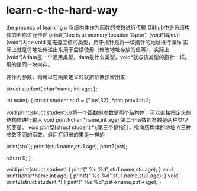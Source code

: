 # learn-c-the-hard-way
the process of learning c
将结构体作为函数的参数进行传输
Github中是将结构体的名称进行传递
printf("Joe is at memory location %p:\n", (void*)&joe); (void*)&joe void 是无返回值的类型，用于指针是将一级指针的地址进行操作
实际上就是将地址传递出来用于后续使用（修改地址存放的值等），实际上(void*)&data是一个通用类型，data是什么类型，void*就与该类型的指针一样。用的是同一块内存。

要作为参数，则可以在函数定义时就把位置预留出来

struct student{
char*name;
int age;
};

int main()
{
struct student stu1 = {"joe',32}, *pst;
pst=&stu1;

void print(struct student);//第一个函数的参数是两个结构体，可以直接把定义的结构体进行输入
void print1(char *name,int age);第二个函数的参数是两种类型的变量。
void ptinf2(struct student *);第三个是指针，指向结构体的地址
//三种参数不同的函数，最后打印出的果是一样的

print(stu1);
print1(stu1.name,stu1.age);
print2(pst);

return 0;
}

void print(struct student)
{
  pintf(" %s %d",stu1.name,stu.age);
  }
  void print1(char*name,int age)
  {
  printf(" %s %d",stu1.name,stu1.age);
  }
void print2(struct student *)
{
  pintf(" %s %d",pst->name,pst->age);
  }
